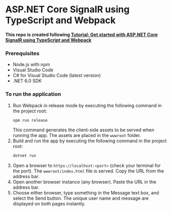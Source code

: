 # ASP.NET Core SignalR using TypeScript and Webpack

**This repo is created following [Tutorial: Get started with ASP.NET Core SignalR using TypeScript and Webpack](https://docs.microsoft.com/en-gb/aspnet/core/tutorials/signalr-typescript-webpack?view=aspnetcore-6.0&tabs=visual-studio-code)**

### Prerequisites

- Node.js with npm
- Visual Studio Code
- C# for Visual Studio Code (latest version)
- .NET 6.0 SDK

### To run the application

1. Run Webpack in release mode by executing the following command in the project root:
   ```bash
   npm run release
   ```
   This command generates the client-side assets to be served when running the app. The assets are placed in the `wwwroot` folder.
1. Build and run the app by executing the following command in the project root:
   ```bash
   dotnet run
   ```
1. Open a browser to `https://localhost:<port>` (check your terminal for the port). The `wwwroot/index.html` file is served. Copy the URL from the address bar.
1. Open another browser instance (any browser). Paste the URL in the address bar.
1. Choose either browser, type something in the Message text box, and select the Send button. The unique user name and message are displayed on both pages instantly.
